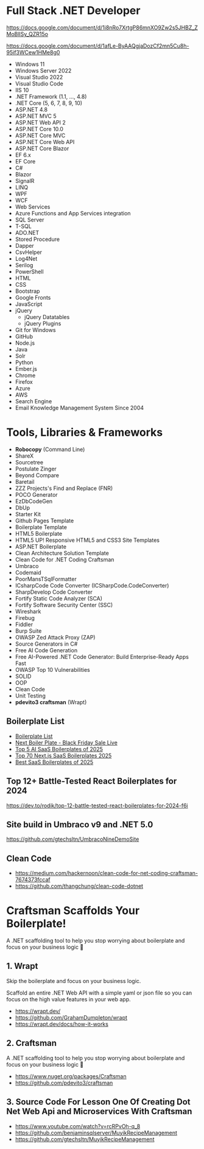 # Full Stack .NET Developer

https://docs.google.com/document/d/1i8nRo7XrtgP86mnXO9Zw2s5JHBZ_ZMoBllSy_QZR15o

https://docs.google.com/document/d/1afLe-ByAAQgjaDozCf2mn5Cu8h-95if3WCew1HMe8g0

* Windows 11
* Windows Server 2022
* Visual Studio 2022
* Visual Studio Code
* IIS 10
* .NET Framework (1.1, ..., 4.8)
* .NET Core (5, 6, 7, 8, 9, 10)
* ASP.NET 4.8
* ASP.NET MVC 5
* ASP.NET Web API 2
* ASP.NET Core 10.0
* ASP.NET Core MVC
* ASP.NET Core Web API
* ASP.NET Core Blazor
* EF 6.x
* EF Core
* C#
* Blazor
* SignalR
* LINQ
* WPF
* WCF
* Web Services
* Azure Functions and App Services integration
* SQL Server
* T-SQL
* ADO.NET
* Stored Procedure
* Dapper
* CsvHelper
* Log4Net
* Serilog
* PowerShell
* HTML
* CSS
* Bootstrap
* Google Fronts
* JavaScript
* jQuery
  * jQuery Datatables
  * jQuery Plugins
* Git for Windows
* GitHub
* Node.js
* Java
* Solr
* Python
* Ember.js
* Chrome
* Firefox
* Azure
* AWS
* Search Engine
* Email Knowledge Management System Since 2004

# Tools, Libraries & Frameworks
* **Robocopy** (Command Line)
* ShareX
* Sourcetree
* Postulate Zinger
* Beyond Compare
* Baretail
* ZZZ Projects's Find and Replace (FNR)
* POCO Generator
* EzDbCodeGen
* DbUp
* Starter Kit
* Github Pages Template
* Boilerplate Template
* HTML5 Boilerplate
* HTML5 UP! Responsive HTML5 and CSS3 Site Templates
* ASP.NET Boilerplate
* Clean Architecture Solution Template
* Clean Code for .NET Coding Craftsman
* Umbraco
* Codemaid
* PoorMansTSqlFormatter
* ICsharpCode Code Converter (ICSharpCode.CodeConverter)
* SharpDevelop Code Converter
* Fortify Static Code Analyzer (SCA)
* Fortify Software Security Center (SSC)
* Wireshark
* Firebug
* Fiddler
* Burp Suite
* OWASP Zed Attack Proxy (ZAP)
* Source Generators in C#
* Free AI Code Generation
* Free AI-Powered .NET Code Generator: Build Enterprise-Ready Apps Fast
* OWASP Top 10 Vulnerabilities
* SOLID
* OOP
* Clean Code
* Unit Testing
* **pdevito3 craftsman** (Wrapt)

## Boilerplate List
* [Boilerplate List](https://boilerplatelist.com)
* [Next Boiler Plate - Black Friday Sale Live](https://www.nextboilerplate.com/)
* [Top 5 AI SaaS Boilerplates of 2025](https://realtors.medium.com/top-5-ai-saas-boilerplates-of-2025-why-nextboilerplate-reigns-supreme-e7981595c993)
* [Top 70 Next.js SaaS Boilerplates 2025](https://boilerplatelist.com/collections/top-next-js-saas-boilerplates/)
* [Best SaaS Boilerplates of 2025](https://slashdot.org/software/saas-boilerplates/)

## Top 12+ Battle-Tested React Boilerplates for 2024
https://dev.to/rodik/top-12-battle-tested-react-boilerplates-for-2024-f6i

## Site build in Umbraco v9 and .NET 5.0
https://github.com/gtechsltn/UmbracoNineDemoSite

## Clean Code
* https://medium.com/hackernoon/clean-code-for-net-coding-craftsman-7674373fccaf
* https://github.com/thangchung/clean-code-dotnet

# Craftsman Scaffolds Your Boilerplate!

A .NET scaffolding tool to help you stop worrying about boilerplate and focus on your business logic 🚀

## 1. Wrapt

Skip the boilerplate and focus on your business logic. 

Scaffold an entire .NET Web API with a simple yaml or json file so you can focus on the high value features in your web app.

* https://wrapt.dev/
* https://github.com/GrahamDumpleton/wrapt
* https://wrapt.dev/docs/how-it-works

## 2. Craftsman

A .NET scaffolding tool to help you stop worrying about boilerplate and focus on your business logic 🚀

* https://www.nuget.org/packages/Craftsman
* https://github.com/pdevito3/craftsman
 
## 3. Source Code For Lesson One Of Creating Dot Net Web Api and Microservices With Craftsman
* https://www.youtube.com/watch?v=rcRPvOh-q_8
* https://github.com/benjaminsqlserver/MuyikRecipeManagement
* https://github.com/gtechsltn/MuyikRecipeManagement
